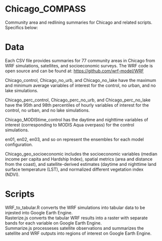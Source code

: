 # Chicago_COMPASS
Community area and redlining summaries for Chicago and related scripts. Specifics below:

# Data
Each CSV file provides summaries for 77 community areas in Chicago from WRF simulations, satellites, and socioeconomic surveys. The WRF code is open source and can be found at: https://github.com/wrf-model/WRF  

Chicago_control, Chicago_no_urb, and Chicago_no_lake have the maximum and minimum average variables of interest for the control, no urban, and no lake simulations.   

Chicago_perc_control, Chicago_perc_no_urb, and Chicago_perc_no_lake have the 95th and 98th percentiles of hourly variables of interest for the control, no urban, and no lake simulations.   

Chicago_MODIStime_control has the daytime and nighttime variables of interest (corresponding to MODIS Aqua overpass) for the control simulations.   

en01, en02, en03, and so on represent the ensembles for each model configuration.   

Chicago_geo_socioeconomic includes the socioeconomic variables (median income per capita and Hardship Index), spatial metrics (area and distance from the coast), and satellite-derived estimates (daytime and nighttime land surface temperature (LST), and normalized different vegetation index (NDVI).  

# Scripts
WRF_to_tabular.R converts the WRF simulations into tabular data to be injested into Google Earth Engine.   
Rasterize.js converts the tabular WRF results into a raster with separate bands for each variable on Google Earth Engine.     
Summarize.js processeses satellite observations and summarizes the satellite and WRF outputs into regions of interest on Google Earth Engine.     
